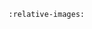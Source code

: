 <!--
  just incldue the README.md from the parent directory. Set tittle in
  'index.rst' using MyST syntax.
  See https://myst-parser.readthedocs.io/en/latest/
-->

```{include} ../README.md
:relative-images:
```
